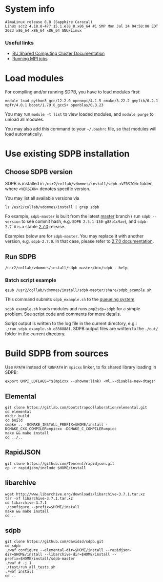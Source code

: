 # System info

    AlmaLinux release 8.8 (Sapphire Caracal)
    Linux scc2 4.18.0-477.15.1.el8_8.x86_64 #1 SMP Mon Jul 24 04:58:00 EDT 2023 x86_64 x86_64 x86_64 GNU/Linux

### Useful links

- [BU Shared Computing Cluster Documentation](https://www.bu.edu/tech/support/research/system-usage/)
- [Running MPI jobs](https://www.bu.edu/tech/support/research/system-usage/running-jobs/)

# Load modules

For compiling and/or running SDPB, you have to load modules first:

    module load python3 gcc/12.2.0 openmpi/4.1.5 cmake/3.22.2 gmplib/6.2.1 mpfr/4.0.1 boost/1.79.0_gcc5+ openblas/0.3.23

You may run `module -t list` to view loaded modules,
and `module purge` to unload all modules.

You may also add this command to your `~/.bashrc` file, so that modules will load automatically.

# Use existing SDPB installation

## Choose SDPB version

SDPB is installed in `/usr2/collab/vdommes/install/sdpb-<VERSION>` folder,
where `<VERSION>` denotes specific version.

You may list all available versions via

    ls /usr2/collab/vdommes/install | grep sdpb

Fo example, `sdpb-master` is built from the latest [master](https://github.com/davidsd/sdpb/tree/master) branch (
run `sdpb --version` to see commit hash, e.g. `SDPB 2.5.1-130-g88b1c9ae`),
and `sdpb-2.7.0` is a stable [2.7.0](https://github.com/davidsd/sdpb/releases/tag/2.7.0) release.

Examples below are for `sdpb-master`.
You may replace it with another version, e.g. `sdpb-2.7.0`.
In that case, please refer
to [2.7.0 documentation](https://github.com/davidsd/sdpb/blob/2.7.0/docs/site_installs/Boston.md).

## Run SDPB

    /usr2/collab/vdommes/install/sdpb-master/bin/sdpb --help

### Batch script example

    qsub /usr2/collab/vdommes/install/sdpb-master/share/sdpb_example.sh

This command submits `sdpb_example.sh` to
the [queueing system](https://www.bu.edu/tech/support/research/system-usage/running-jobs/).

`sdpb_example.sh` loads modules and runs `pmp2sdp`+`sdpb` for a simple problem.
See script code and comments for more details.

Script output is written to the log file in the current directory, e.g.:
`./run_sdpb_example.sh.o8388881`.
SDPB output files are written to the `./out/` folder in the current directory.

# Build SDPB from sources

Use `RPATH` instead of `RUNPATH` in `mpicxx` linker, to fix shared library loading in SDPB:

    export OMPI_LDFLAGS="$(mpicxx --showme:link) -Wl,--disable-new-dtags"

## Elemental
    git clone https://gitlab.com/bootstrapcollaboration/elemental.git
    cd elemental
    mkdir build
    cd build
    cmake .. -DCMAKE_INSTALL_PREFIX=$HOME/install -DCMAKE_CXX_COMPILER=mpicxx -DCMAKE_C_COMPILER=mpicc
    make && make install
    cd ../..

## RapidJSON
    git clone https://github.com/Tencent/rapidjson.git
    cp -r rapidjson/include $HOME/install

## libarchive
    wget http://www.libarchive.org/downloads/libarchive-3.7.1.tar.xz
    tar -xf libarchive-3.7.1.tar.xz
    cd libarchive-3.7.1
    ./configure --prefix=$HOME/install
    make && make install
    cd ..

## sdpb
    git clone https://github.com/davidsd/sdpb.git
    cd sdpb 
    ./waf configure --elemental-dir=$HOME/install --rapidjson-dir=$HOME/install --libarchive-dir=$HOME/install --prefix=$HOME/install/sdpb-master
    ./waf # -j 1
    ./test/run_all_tests.sh
    ./waf install
    cd ..
